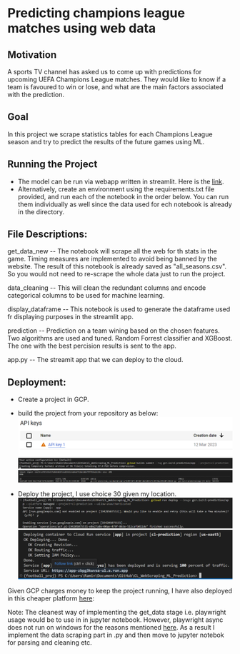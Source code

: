 # Predicting champions league matches using web data

## Motivation
A sports TV channel has asked us to come up with predictions for upcoming UEFA Champions League matches. They would like to know if a team is favoured to win or lose, and what are the main factors associated with the prediction. 

## Goal
In this project we scrape statistics tables for each Champions League season and try to predict the results of the future games using ML.

## Running the Project

- The model can be run via webapp written in streamlit. Here is the [link]((https://cl-prediction.herokuapp.com/)).
- Alternatively, create an environment using the requirements.txt file provided, and run each of the notebook in the order below. You can run them individually as well since the data used for ech notebook is already in the directory. 

## File Descriptions:

get_data_new -- The  notebook will scrape all the web for th stats in the game. Timing measures are implemented to avoid being banned by the website. The result of this notebook is already saved as "all_seasons.csv". So you would not need to re-scrape the whole data just to run the project.

data_cleaning -- This will clean the redundant columns and encode categorical columns to be used for machine learning.

display_dataframe -- This notebook is used to generate the dataframe used fr displaying purposes in the streamlit app.

prediction -- Prediction on a team wining based on the chosen features. Two algorithms are used and tuned. Random Forrest classifier and XGBoost. The one with the best percision results is sent to the app.

app.py -- The streamit app that we can deploy to the cloud.

## Deployment:

- Create a project in GCP. 
- build the project from your repository as below:
![Build1](img/Build1.png)
![Build2](img/Build2.png)
![Build3](img/Build3.png)

- Deploy the project, I use choice 30 given my location. 
![Deploy1](img/Deploy1.png)
![Deploy2](img/Deploy2.png)

Given GCP charges money to keep the project running, I have also deployed in this cheaper platform [here](https://cl-prediction.herokuapp.com/):



Note: The cleanest way of implementing the get_data stage i.e. playwright usage would be to use in in jupyter notebook. However, playwright async does not run on windows for the reasons mentioned [here](https://github.com/scrapy-plugins/scrapy-playwright#known-issues). As a result I implement the data scraping part in .py and then move to jupyter notebok for parsing and cleaning etc.